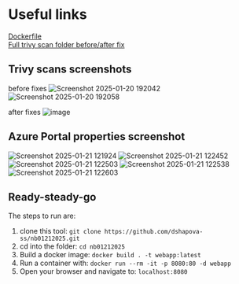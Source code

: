 # Useful links
[Dockerfile](https://github.com/dshapova-ss/nb01212025/blob/main/Dockerfile) <br/>
[Full trivy scan folder before/after fix](https://github.com/dshapova-ss/nb01212025/tree/main/trivyscanslogs)

## Trivy scans screenshots
before fixes
![Screenshot 2025-01-20 192042](https://github.com/user-attachments/assets/b380b4bd-b494-493f-8e0f-d99f2ed8b279)
![Screenshot 2025-01-20 192058](https://github.com/user-attachments/assets/a16cce1d-d433-4dba-872c-5a3fabba8326)

after fixes
![image](https://github.com/user-attachments/assets/d3985581-2e87-4184-b72c-bc5cd7c51ff8)

## Azure Portal properties screenshot
![Screenshot 2025-01-21 121924](https://github.com/user-attachments/assets/4b977d1f-79cc-4c8a-bf0c-78586553dcf3)
![Screenshot 2025-01-21 122452](https://github.com/user-attachments/assets/a4298281-d3b0-4378-8a5a-698eb820a0be)
![Screenshot 2025-01-21 122503](https://github.com/user-attachments/assets/e9b5bbd5-8fcc-4af6-8c8d-35dfa9d43fea)
![Screenshot 2025-01-21 122538](https://github.com/user-attachments/assets/5da21228-8205-46c1-b328-dcf362d94363)
![Screenshot 2025-01-21 122603](https://github.com/user-attachments/assets/d97aaf51-9d36-4292-9962-147e332f6eaf)


## Ready-steady-go
The steps to run are:
1. clone this tool: `git clone https://github.com/dshapova-ss/nb01212025.git` 
2. cd into the folder: `cd nb01212025`
3. Build a docker image: `docker build . -t webapp:latest`
4. Run a container with: `docker run --rm -it -p 8080:80 -d webapp`
5. Open your browser and navigate to: `localhost:8080`

